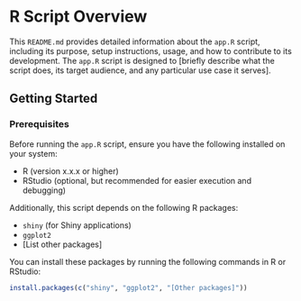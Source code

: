 # R Script Overview

This `README.md` provides detailed information about the `app.R` script, including its purpose, setup instructions, usage, and how to contribute to its development. The `app.R` script is designed to [briefly describe what the script does, its target audience, and any particular use case it serves].

## Getting Started

### Prerequisites

Before running the `app.R` script, ensure you have the following installed on your system:

- R (version x.x.x or higher)
- RStudio (optional, but recommended for easier execution and debugging)

Additionally, this script depends on the following R packages:

- `shiny` (for Shiny applications)
- `ggplot2`
- [List other packages]

You can install these packages by running the following commands in R or RStudio:

```R
install.packages(c("shiny", "ggplot2", "[Other packages]"))
